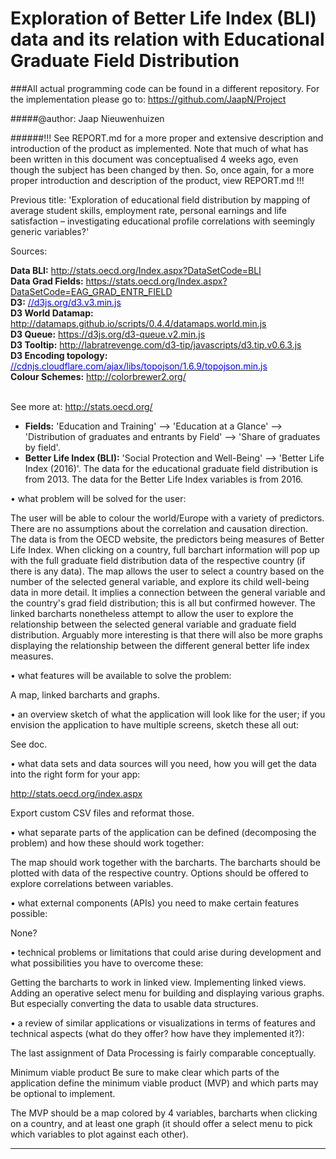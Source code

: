   <h1>Exploration of Better Life Index (BLI) data and its relation with Educational Graduate Field Distribution</h1>

###All actual programming code can be found in a different repository. For the implementation please go to: https://github.com/JaapN/Project

#####@author: Jaap Nieuwenhuizen

######!!! See REPORT.md for a more proper and extensive description and introduction of the product as implemented. Note that much of what has been written in this document was conceptualised 4 weeks ago, even though the subject has been changed by then. So, once again, for a more proper introduction and description of the product, view REPORT.md !!!

Previous title:
'Exploration of educational field distribution by mapping of average student skills, employment rate, personal earnings and life satisfaction – investigating educational profile correlations with seemingly generic variables?'


Sources:

  <b>Data BLI:</b> <a href="http://stats.oecd.org/Index.aspx?DataSetCode=BLI"><font color="blue">http://stats.oecd.org/Index.aspx?DataSetCode=BLI</font></a><br>
  <b>Data Grad Fields:</b> <a href="https://stats.oecd.org/Index.aspx?DataSetCode=EAG_GRAD_ENTR_FIELD"><font color="blue">https://stats.oecd.org/Index.aspx?DataSetCode=EAG_GRAD_ENTR_FIELD</font></a><br>
  <b>D3:</b> <a href="//d3js.org/d3.v3.min.js"><font color="blue">//d3js.org/d3.v3.min.js</font></a><br>
  <b>D3 World Datamap:</b> <a href="http://datamaps.github.io/scripts/0.4.4/datamaps.world.min.js"><font color="blue">http://datamaps.github.io/scripts/0.4.4/datamaps.world.min.js</font></a><br>
  <b>D3 Queue:</b> <a href="https://d3js.org/d3-queue.v2.min.js"><font color="blue">https://d3js.org/d3-queue.v2.min.js</font></a><br>
  <b>D3 Tooltip:</b> <a href="http://labratrevenge.com/d3-tip/javascripts/d3.tip.v0.6.3.js"><font color="blue">http://labratrevenge.com/d3-tip/javascripts/d3.tip.v0.6.3.js</font></a><br>
  <b>D3 Encoding topology:</b> <a href="//cdnjs.cloudflare.com/ajax/libs/topojson/1.6.9/topojson.min.js"><font color="blue">//cdnjs.cloudflare.com/ajax/libs/topojson/1.6.9/topojson.min.js</font></a><br>
  <b>Colour Schemes:</b> <a href="http://colorbrewer2.org/"><font color="blue">http://colorbrewer2.org/</font></a>
  <br></br>

  See more at: <a href="http://stats.oecd.org/"><font color="blue">http://stats.oecd.org/</font></a><br>
  - <b>Fields:</b> 'Education and Training' --> 'Education at a Glance' --> 'Distribution of graduates and entrants by Field' --> 'Share of graduates by field'.<br>
  - <b>Better Life Index (BLI):</b> 'Social Protection and Well-Being' --> 'Better Life Index (2016)'.
  The data for the educational graduate field distribution is from 2013. The data for the Better Life Index variables is from 2016.


  
•	what problem will be solved for the user:

The user will be able to colour the world/Europe with a variety of predictors. There are no assumptions about the correlation and causation direction. The data is from the OECD website, the predictors being measures of Better Life Index. When clicking on a country, full barchart information will pop up with the full graduate field distribution data of the respective country (if there is any data). The map allows the user to select a country based on the number of the selected general variable, and explore its child well-being data in more detail. It implies a connection between the general variable and the country's grad field distribution; this is all but confirmed however. The linked barcharts nonetheless attempt to allow the user to explore the relationship between the selected general variable and graduate field distribution. Arguably more interesting is that there will also be more graphs displaying the relationship between the different general better life index measures.

•	what features will be available to solve the problem:

A map, linked barcharts and graphs.

•	an overview sketch of what the application will look like for the user; if you envision the application to have multiple screens, sketch these all out:

See doc.

•	what data sets and data sources will you need, how you will get the data into the right form for your app:

http://stats.oecd.org/index.aspx

Export custom CSV files and reformat those.

•	what separate parts of the application can be defined (decomposing the problem) and how these should work together:

The map should work together with the barcharts. The barcharts should be plotted with data of the respective country. Options should be offered to explore correlations between variables.


•	what external components (APIs) you need to make certain features possible:

None?

•	technical problems or limitations that could arise during development and what possibilities you have to overcome these:

Getting the barcharts to work in linked view. Implementing linked views. Adding an operative select menu for building and displaying various graphs. But especially converting the data to usable data structures.

•	a review of similar applications or visualizations in terms of features and technical aspects (what do they offer? how have they implemented it?):

The last assignment of Data Processing is fairly comparable conceptually.

Minimum viable product
Be sure to make clear which parts of the application define the minimum viable product (MVP) and which parts may be optional to implement.

The MVP should be a map colored by 4 variables, barcharts when clicking on a country, and at least one graph (it should offer a select menu to pick which variables to plot against each other).

----------
